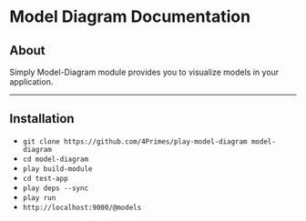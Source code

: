 Model Diagram Documentation
===================

About
-----------------

Simply Model-Diagram module provides you to visualize models in your application.


---------------------------

Installation
-----------------

* `git clone https://github.com/4Primes/play-model-diagram model-diagram`
* `cd model-diagram`
* `play build-module`
* `cd test-app`
* `play deps --sync`
* `play run`
* `http://localhost:9000/@models`

